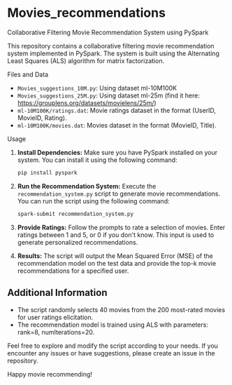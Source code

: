 # Movies_recommendations
 
Collaborative Filtering Movie Recommendation System using PySpark

This repository contains a collaborative filtering movie recommendation system implemented in PySpark. The system is built using the Alternating Least Squares (ALS) algorithm for matrix factorization.

Files and Data

- `Movies_suggestions_10M.py`: Using dataset ml-10M100K
- `Movies_suggestions_25M.py`: Using dataset ml-25m (find it here: https://grouplens.org/datasets/movielens/25m/)
- `ml-10M100K/ratings.dat`: Movie ratings dataset in the format (UserID, MovieID, Rating).
- `ml-10M100K/movies.dat`: Movies dataset in the format (MovieID, Title).

Usage

1. **Install Dependencies:**
   Make sure you have PySpark installed on your system. You can install it using the following command:
   ```bash
   pip install pyspark
   ```

2. **Run the Recommendation System:**
   Execute the `recommendation_system.py` script to generate movie recommendations. You can run the script using the following command:
   ```bash
   spark-submit recommendation_system.py
   ```

3. **Provide Ratings:**
   Follow the prompts to rate a selection of movies. Enter ratings between 1 and 5, or 0 if you don't know. This input is used to generate personalized recommendations.

4. **Results:**
   The script will output the Mean Squared Error (MSE) of the recommendation model on the test data and provide the top-k movie recommendations for a specified user.

## Additional Information

- The script randomly selects 40 movies from the 200 most-rated movies for user ratings elicitation.
- The recommendation model is trained using ALS with parameters: rank=8, numIterations=20.

Feel free to explore and modify the script according to your needs. If you encounter any issues or have suggestions, please create an issue in the repository.

Happy movie recommending!
